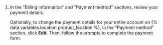 1. In the "Billing information" and "Payment method" sections, review your payment details.

    Optionally, to change the payment details for your entire account on {% data variables.location.product_location %}, in the "Payment method" section, click **Edit**. Then, follow the prompts to complete the payment form.
